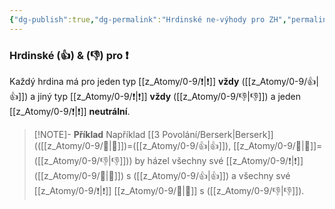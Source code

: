 ```yaml
---
{"dg-publish":true,"dg-permalink":"Hrdinské ne-výhody pro ZH","permalink":"/Hrdinské ne-výhody pro ZH/","noteIcon":""}
---
```


### Hrdinské (👍) & (👎)  pro ❗
Každý hrdina má pro jeden typ [[z_Atomy/0-9/❗\|❗]] **vždy** ([[z_Atomy/0-9/👍\|👍]]) a jiný typ [[z_Atomy/0-9/❗\|❗]] **vždy** ([[z_Atomy/0-9/👎\|👎]]) a jeden [[z_Atomy/0-9/❗\|❗]] **neutrální**. 

>[!NOTE]- **Příklad**
>Například [[3 Povolání/Berserk\|Berserk]] (([[z_Atomy/0-9/💪\|💪]])=([[z_Atomy/0-9/👍\|👍]]), [[z_Atomy/0-9/🧠\|🧠]]=([[z_Atomy/0-9/👎\|👎]])) by házel všechny své [[z_Atomy/0-9/❗\|❗]] ([[z_Atomy/0-9/💪\|💪]]) s ([[z_Atomy/0-9/👍\|👍]]) a všechny své [[z_Atomy/0-9/❗\|❗]] [[z_Atomy/0-9/🧠\|🧠]] s ([[z_Atomy/0-9/👎\|👎]]).